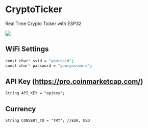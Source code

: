 # CryptoTicker

Real Time Crypto Ticker with ESP32

![](https://github.com/gokberkdergin/CryptoTicker/blob/main/ticker.gif)

## WiFi Settings

```bash
const char* ssid = "yourssid";
const char* password = "yourpassword";
```
## API Key (https://pro.coinmarketcap.com/)

```
String API_KEY = "apikey";
```
## Currency

```
String CONVERT_TO = "TRY"; //EUR, USD
```

